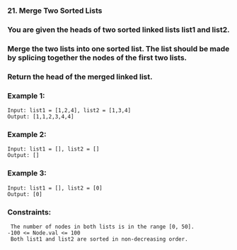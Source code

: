 ### 21. Merge Two Sorted Lists

### You are given the heads of two sorted linked lists list1 and list2.

### Merge the two lists into one sorted list. The list should be made by splicing together the nodes of the first two lists.

### Return the head of the merged linked list.

 

### Example 1:
```
Input: list1 = [1,2,4], list2 = [1,3,4]
Output: [1,1,2,3,4,4]
```
### Example 2:
```
Input: list1 = [], list2 = []
Output: []
```
### Example 3:
```
Input: list1 = [], list2 = [0]
Output: [0]
```
 

### Constraints:

     The number of nodes in both lists is in the range [0, 50].
    -100 <= Node.val <= 100
     Both list1 and list2 are sorted in non-decreasing order.

